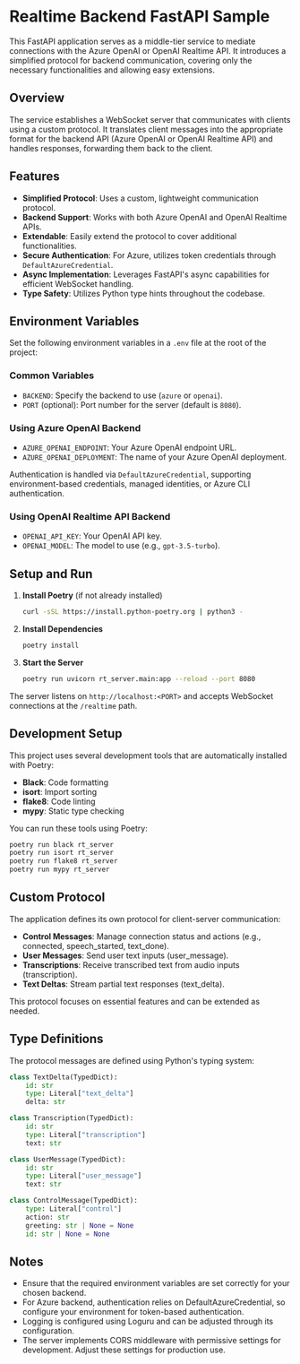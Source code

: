 # Realtime Backend FastAPI Sample

This FastAPI application serves as a middle-tier service to mediate connections with the Azure OpenAI or OpenAI Realtime API. It introduces a simplified protocol for backend communication, covering only the necessary functionalities and allowing easy extensions.

## Overview

The service establishes a WebSocket server that communicates with clients using a custom protocol. It translates client messages into the appropriate format for the backend API (Azure OpenAI or OpenAI Realtime API) and handles responses, forwarding them back to the client.

## Features

- **Simplified Protocol**: Uses a custom, lightweight communication protocol.
- **Backend Support**: Works with both Azure OpenAI and OpenAI Realtime APIs.
- **Extendable**: Easily extend the protocol to cover additional functionalities.
- **Secure Authentication**: For Azure, utilizes token credentials through `DefaultAzureCredential`.
- **Async Implementation**: Leverages FastAPI's async capabilities for efficient WebSocket handling.
- **Type Safety**: Utilizes Python type hints throughout the codebase.

## Environment Variables

Set the following environment variables in a `.env` file at the root of the project:

### Common Variables

- `BACKEND`: Specify the backend to use (`azure` or `openai`).
- `PORT` (optional): Port number for the server (default is `8080`).

### Using Azure OpenAI Backend

- `AZURE_OPENAI_ENDPOINT`: Your Azure OpenAI endpoint URL.
- `AZURE_OPENAI_DEPLOYMENT`: The name of your Azure OpenAI deployment.

Authentication is handled via `DefaultAzureCredential`, supporting environment-based credentials, managed identities, or Azure CLI authentication.

### Using OpenAI Realtime API Backend

- `OPENAI_API_KEY`: Your OpenAI API key.
- `OPENAI_MODEL`: The model to use (e.g., `gpt-3.5-turbo`).

## Setup and Run

1. **Install Poetry** (if not already installed)

    ```bash
    curl -sSL https://install.python-poetry.org | python3 -
    ```

2. **Install Dependencies**

    ```bash
    poetry install
    ```

3. **Start the Server**

    ```bash
    poetry run uvicorn rt_server.main:app --reload --port 8080
    ```

The server listens on `http://localhost:<PORT>` and accepts WebSocket connections at the `/realtime` path.

## Development Setup

This project uses several development tools that are automatically installed with Poetry:

- **Black**: Code formatting
- **isort**: Import sorting
- **flake8**: Code linting
- **mypy**: Static type checking

You can run these tools using Poetry:

```bash
poetry run black rt_server
poetry run isort rt_server
poetry run flake8 rt_server
poetry run mypy rt_server
```

## Custom Protocol

The application defines its own protocol for client-server communication:

- **Control Messages**: Manage connection status and actions (e.g., connected, speech_started, text_done).
- **User Messages**: Send user text inputs (user_message).
- **Transcriptions**: Receive transcribed text from audio inputs (transcription).
- **Text Deltas**: Stream partial text responses (text_delta).

This protocol focuses on essential features and can be extended as needed.

## Type Definitions

The protocol messages are defined using Python's typing system:

```python
class TextDelta(TypedDict):
    id: str
    type: Literal["text_delta"]
    delta: str

class Transcription(TypedDict):
    id: str
    type: Literal["transcription"]
    text: str

class UserMessage(TypedDict):
    id: str
    type: Literal["user_message"]
    text: str

class ControlMessage(TypedDict):
    type: Literal["control"]
    action: str
    greeting: str | None = None
    id: str | None = None
```

## Notes

- Ensure that the required environment variables are set correctly for your chosen backend.
- For Azure backend, authentication relies on DefaultAzureCredential, so configure your environment for token-based authentication.
- Logging is configured using Loguru and can be adjusted through its configuration.
- The server implements CORS middleware with permissive settings for development. Adjust these settings for production use.